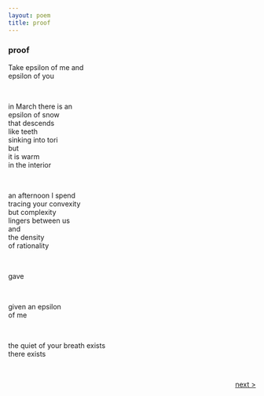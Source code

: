 ```yaml
---
layout: poem
title: proof
---
```


### proof


Take epsilon of me and  
epsilon of you  

&nbsp;  

in March there is an  
epsilon of snow  
that descends  
like teeth  
sinking into tori  
but  
it is warm  
in the interior  

&nbsp;  

an afternoon I spend  
tracing your convexity  
but complexity  
lingers between us  
and  
the density  
of rationality  

&nbsp;  

gave  

&nbsp;  

given an epsilon  
of me  

&nbsp;  

the quiet of your breath exists  
there exists  

&nbsp;  

<a href="/poems/marrow" style="float: right;">next ></a>


